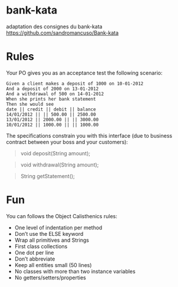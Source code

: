 # bank-kata
adaptation des consignes du bank-kata https://github.com/sandromancuso/Bank-kata

# Rules
Your PO gives you as an acceptance test the following scenario:
```
Given a client makes a deposit of 1000 on 10-01-2012
And a deposit of 2000 on 13-01-2012
And a withdrawal of 500 on 14-01-2012
When she prints her bank statement
Then she would see
date || credit || debit || balance
14/01/2012 || || 500.00 || 2500.00
13/01/2012 || 2000.00 || || 3000.00
10/01/2012 || 1000.00 || || 1000.00 
```

The specifications constrain you with this interface (due to business contract between your boss and your customers):

>	void deposit(String amount); 

>	void withdrawal(String amount);

>	String getStatement();

# Fun

You can follows the Object Calisthenics rules:

- One level of indentation per method
- Don’t use the ELSE keyword
- Wrap all primitives and Strings
- First class collections
- One dot per line
- Don’t abbreviate
- Keep all entities small (50 lines)
- No classes with more than two instance variables
- No getters/setters/properties


